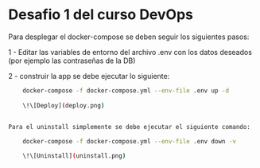 # Desafio 1 del curso DevOps

Para desplegar el docker-compose se deben seguir los siguientes pasos:

1 - Editar las variables de entorno del archivo .env con los datos deseados (por ejemplo las contraseñas de la DB)

2 - construir la app se debe ejecutar lo siguiente:
```bash
    docker-compose -f docker-compose.yml --env-file .env up -d
    
    \!\[Deploy](deploy.png)
    

Para el uninstall simplemente se debe ejecutar el siguiente comando:

    docker-compose -f docker-compose.yml --env-file .env down -v

    \!\[Uninstall](uninstall.png)     
